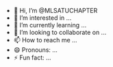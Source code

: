 - 👋 Hi, I’m @MLSATUCHAPTER
- 👀 I’m interested in ...
- 🌱 I’m currently learning ...
- 💞️ I’m looking to collaborate on ...
- 📫 How to reach me ...
- 😄 Pronouns: ...
- ⚡ Fun fact: ...

<!---
MLSATUCHAPTER/MLSATUCHAPTER is a ✨ special ✨ repository because its `README.md` (this file) appears on your GitHub profile.
You can click the Preview link to take a look at your changes.
--->
